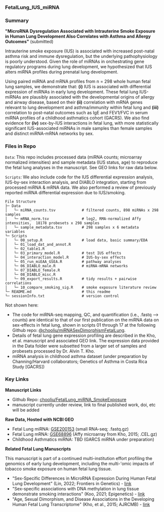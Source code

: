 ### FetalLung_IUS_miRNA 


### Summary

**"MicroRNA Dysregulation Associated with Intrauterine Smoke Exposure in Human Lung Development Also Correlates with Asthma and Allergy Outcomes"** (submitted)

Intrauterine smoke exposure (IUS) is associated with increased post-natal asthma risk and immune dysregulation, but the underlying pathophysiology is poorly understood. Given the role of miRNAs in orchestrating gene regulatory programs during lung development, we hypothesized that IUS alters miRNA profiles during prenatal lung development.

Using paired miRNA and mRNA profiles from n = 298 whole human fetal lung samples, we demonstrate that: **(i)** IUS is associated with differential expression of miRNAs in early lung development. These fetal lung IUS-miRNAs are plausibly associated with the developmental origins of allergy and airway disease, based on their **(ii)** correlation with mRNA genes relevant to lung development and asthma/immunity within fetal lung and **(iii)** correlation to post-natal outcomes such as IgE and FEV1/FVC in serum miRNA profiles of a childhood asthmatics cohort (GACRS). We also find evidence for **(iv)** sex-by-IUS interactions in fetal lung, with more statistically significant IUS-associated miRNAs in male samples than female samples and distinct miRNA-mRNA networks by sex.

### Files in Repo

`Data`: This repo includes processed data (miRNA counts; microarray normalized intensities) and sample metadata (IUS status, age) to reproduce the fetal lung analyses in the manuscript. See GEO links for raw data below.

`Scripts`: We also include code for the IUS differential expression analysis, IUS-by-sex interaction analysis, and DIABLO integration, starting from processed miRNA & mRNA data. We also performed a review of previously reported miRNA differential expression due to IUS/smoking.

```
File Structure
├─ Data
│   └─ miRNA_counts.tsv            # filtered counts, 898 miRNAs x 298 samples
│   └─ mRNA_norm.tsv               # log2, RMA-normalized Affy intensities,  18178 probesets x 298 samples
│   └─ sample_metadata.tsv         # 298 samples x 6 metadata variables
└─ Scripts
│   └─ 00_setup.R                  # load data, basic summary/EDA
│   └─ 01_load_dat_and_annot.R 
│   └─ 02_table1.R
│   └─ 03_primary_model.R          # test IUS effects
│   └─ 04_interaction_model.R      # IUS-by-sex effects
│   └─ 05_run_miEAA_GSEA.R         # pathway analyses
│   └─ 06_DIABLO_male.R            # miRNA-mRNA networks
│   └─ 07_DIABLO_female.R 
│   └─ 08_DIABLO_misc.R
│   └─ 09_export_results.R         # tidy results + pairwise correlations
│   └─ 10_compare_smoking_sig.R    # smoke exposure literature review 
└─ README.md                       # this readme
└─ sessionInfo.txt                 # version control
```

Not shown here:

* The code for miRNA-seq mapping, QC, and quantification (i.e., .fastq --> counts) are identical to that of our first publication on the miRNA data on sex-effects in fetal lung, shown in scripts 01 through 17 at the following Github repo: [\@chooliu/miRNASexDimorphismFetalLung](https://github.com/chooliu/miRNASexDimorphismFetalLung). 
* Details of fetal lung gene expression profiling are described in the Kho, et al. manuscript and associated GEO link. The expression data provided in the Data folder were subsetted from a larger set of samples and probesets processed by Dr. Alvin T. Kho.
* miRNA analysis in childhood asthma dataset (under preparation by Channing/Harvard collaborators; Genetics of Asthma in Costa Rica Study [GACRS])


### Key Links

**Manuscript Links**

* Github Repo: [chooliu/FetalLung_miRNA_SmokeExposure](http://www.github.com/chooliu/FetalLung_miRNA_SmokeExposure)
* manuscript currently under review, link to final published work, doi, etc will be added

**Raw Data, Hosted with NCBI GEO**

* Fetal Lung miRNA: [GSE200153](https://www.ncbi.nlm.nih.gov/geo/query/acc.cgi?acc=GSE200153) (small RNA-seq; .fastq.gz)
* Fetal Lung mRNA: [GSE68896](https://www.ncbi.nlm.nih.gov/geo/query/acc.cgi?acc=GSE68896) (Affy microarray from Kho, 2015; .CEL.gz)
* Childhood Asthmatics miRNA: TBD (GARCS miRNA under preparation)

**Related Fetal Lung Manuscripts**

This manuscript is part of a continued multi-institution effort profiling the genomics of early lung development, including the multi-'omic impacts of tobacco smoke exposure on human fetal lung tissue.

* "Sex-Specific Differences in MicroRNA Expression During Human Fetal Lung Development" (Lin, 2022; Frontiers in Genetics) - [link](https://www.frontiersin.org/articles/10.3389/fgene.2022.762834/full)
* "Sex-specific associations with DNA methylation in lung tissue demonstrate smoking interactions" (Koo, 2021; Epigenetics) - [link](https://www.tandfonline.com/doi/full/10.1080/15592294.2020.1819662)
* "Age, Sexual Dimorphism, and Disease Associations in the Developing Human Fetal Lung Transcriptome" (Kho, et al., 2015; AJRCMB) - [link](https://www.tandfonline.com/doi/full/10.1080/15592294.2020.1819662)

